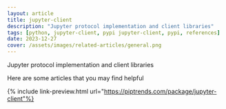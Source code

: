 ```yaml
---
layout: article
title: jupyter-client
description: "Jupyter protocol implementation and client libraries"
tags: [python, jupyter-client, pypi jupyter-client, pypi, references]
date: 2023-12-27
cover: /assets/images/related-articles/general.png
---
```


Jupyter protocol implementation and client libraries

Here are some articles that you may find helpful

{% include link-preview.html url="https://piptrends.com/package/jupyter-client"%}